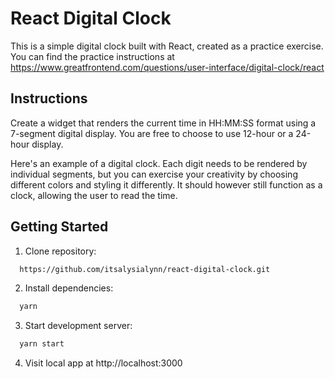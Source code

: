 # React Digital Clock

This is a simple digital clock built with React, created as a practice exercise. You can find the practice instructions at https://www.greatfrontend.com/questions/user-interface/digital-clock/react

## Instructions

Create a widget that renders the current time in HH:MM:SS format using a 7-segment digital display. You are free to choose to use 12-hour or a 24-hour display.

Here's an example of a digital clock. Each digit needs to be rendered by individual segments, but you can exercise your creativity by choosing different colors and styling it differently. It should however still function as a clock, allowing the user to read the time.

## Getting Started

1. Clone repository:

```bash
  https://github.com/itsalysialynn/react-digital-clock.git
```

2. Install dependencies:

```bash
  yarn
```

3. Start development server:

```bash
  yarn start
```

4. Visit local app at http://localhost:3000
